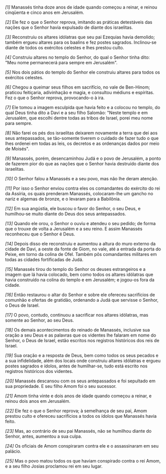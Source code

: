 *[1]* Manassés tinha doze anos de idade quando começou a reinar, e reinou cinqüenta e cinco anos em Jerusalém.

*[2]* Ele fez o que o Senhor reprova, imitando as práticas detestáveis das nações que o Senhor havia expulsado de diante dos israelitas.

*[3]* Reconstruiu os altares idólatras que seu pai Ezequias havia demolido; também ergueu altares para os baalins e fez postes sagrados. Inclinou-se diante de todos os exércitos celestes e lhes prestou culto.

*[4]* Construiu altares no templo do Senhor, do qual o Senhor tinha dito: "Meu nome permanecerá para sempre em Jerusalém".

*[5]* Nos dois pátios do templo do Senhor ele construiu altares para todos os exércitos celestes.

*[6]* Chegou a queimar seus filhos em sacrifício, no vale de Ben-Hinom; praticou feitiçaria, adivinhação e magia, e consultou médiuns e espíritas. Fez o que o Senhor reprova, provocando-o à ira.

*[7]* Ele tomou a imagem esculpida que havia feito e a colocou no templo, do qual Deus tinha dito a Davi e a seu filho Salomão: "Neste templo e em Jerusalém, que escolhi dentre todas as tribos de Israel, porei meu nome para sempre.

*[8]* Não farei os pés dos israelitas deixarem novamente a terra que dei aos seus antepassados, se tão-somente tiverem o cuidado de fazer tudo o que lhes ordenei em todas as leis, os decretos e as ordenanças dados por meio de Moisés".

*[9]* Manassés, porém, desencaminhou Judá e o povo de Jerusalém, a ponto de fazerem pior do que as nações que o Senhor havia destruído diante dos israelitas.

*[10]* O Senhor falou a Manassés e a seu povo, mas não lhe deram atenção.

*[11]* Por isso o Senhor enviou contra eles os comandantes do exército do rei da Assíria, os quais prenderam Manassés, colocaram-lhe um gancho no nariz e algemas de bronze, e o levaram para a Babilônia.

*[12]* Em sua angústia, ele buscou o favor do Senhor, o seu Deus, e humilhou-se muito diante do Deus dos seus antepassados.

*[13]* Quando ele orou, o Senhor o ouviu e atendeu o seu pedido; de forma que o trouxe de volta a Jerusalém e a seu reino. E assim Manassés reconheceu que o Senhor é Deus.

*[14]* Depois disso ele reconstruiu e aumentou a altura do muro externo da cidade de Davi, a oeste da fonte de Giom, no vale, até a entrada da porta do Peixe, em torno da colina de Ofel. Também pôs comandantes militares em todas as cidades fortificadas de Judá.

*[15]* Manassés tirou do templo do Senhor os deuses estrangeiros e a imagem que lá havia colocado, bem como todos os altares idólatras que havia construído na colina do templo e em Jerusalém; e jogou-os fora da cidade.

*[16]* Então restaurou o altar do Senhor e sobre ele ofereceu sacrifícios de comunhão e ofertas de gratidão, ordenando a Judá que servisse o Senhor, o Deus de Israel.

*[17]* O povo, contudo, continuou a sacrificar nos altares idólatras, mas somente ao Senhor, ao seu Deus.

*[18]* Os demais acontecimentos do reinado de Manassés, inclusive sua oração a seu Deus e as palavras que os videntes lhe falaram em nome do Senhor, o Deus de Israel, estão escritos nos registros históricos dos reis de Israel.

*[19]* Sua oração e a resposta de Deus, bem como todos os seus pecados e a sua infidelidade, além dos locais onde construiu altares idólatras e ergueu postes sagrados e ídolos, antes de humilhar-se, tudo está escrito nos registros históricos dos videntes.

*[20]* Manassés descansou com os seus antepassados e foi sepultado em sua propriedade. E seu filho Amom foi o seu sucessor.

*[21]* Amom tinha vinte e dois anos de idade quando começou a reinar, e reinou dois anos em Jerusalém.

*[22]* Ele fez o que o Senhor reprova; à semelhança de seu pai, Amom prestou culto e ofereceu sacrifícios a todos os ídolos que Manassés havia feito.

*[23]* Mas, ao contrário de seu pai Manassés, não se humilhou diante do Senhor, antes, aumentou a sua culpa.

*[24]* Os oficiais de Amom conspiraram contra ele e o assassinaram em seu palácio.

*[25]* Mas o povo matou todos os que haviam conspirado contra o rei Amom, e a seu filho Josias proclamou rei em seu lugar.

